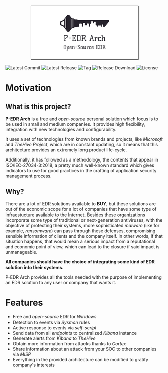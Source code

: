 <p align="center">
	<img src="./doc/img/logo.png" alt="logo"
</p>

![Latest Commit](https://img.shields.io/github/last-commit/cleverparrot95/P-EDR-Arch)
![Latest Release](https://img.shields.io/github/repo-size/cleverparrot95/P-EDR-Arch)
![Tag](https://img.shields.io/github/v/tag/cleverparrot95/P-EDR-Arch)
![Release Download](https://img.shields.io/github/downloads/cleverparrot95/P-EDR-Arch/v1.0/total)
![License](https://img.shields.io/github/license/cleverparrot95/P-EDR-Arch)

 # Motivation
  
  ## What is this project?
  
**P-EDR Arch** is a free and _open-source_ personal solution which focus is to be used in small and medium companies. It provides high flexibility, integration with new technologies and configurability. 
  
It uses a set of technologies from known brands and projects, like _Microsoft_ and _TheHive Project_, which are in constant updating, so it means that this architecture provides an extremely long product life-cycle.
  
Additionally, it has followed as a methodology, the contents that appear in ISO/IEC-27034-3:2018, a pretty much well-known standard which gives indicators to use for good practices in the crafting of application security management process.
  
  ## Why?

There are a lot of EDR solutions available to **BUY**, but these solutions are out of the economic scope for a lot of companies that have some type of infraestucture available to the Internet. Besides these organizations incorporate some type of traditional or next-generation antiviruses, with the objective of protecting their systems, more sophisticated _malware_ (like for example, _ransomware_) can pass through these defenses, compromising sensible information of clients and the company itself. In other words, if that situation happens, that would mean a serious impact from a reputational and economic point of view, which can lead to the closure if said impact is unmanageable.

**All companies should have the choice of integrating some kind of EDR solution into their systems.**

P-EDR Arch provides all the tools needed with the purpose of implementing an EDR solution to any user or company that wants it.

 # Features
 
 - Free and _open-source_ EDR for _Windows_
 - Detection to events via _Sysmon_ rules
 - Active response to events via _self-script_
 - Send data from all _endpoints_ to centralized _Kibana_ instance
 - Generate alerts from _Kibana_ to _TheHive_
 - Obtain more information from attacks thanks to _Cortex_
 - Share information about an attack from your SOC to other companies via _MISP_
 - Everything in the provided architecture can be modified to gratify company's interests
